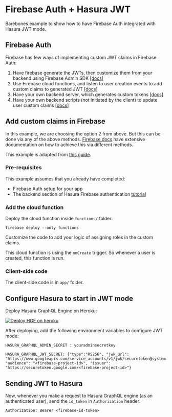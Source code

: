 # Firebase Auth + Hasura JWT

Barebones example to show how to have Firebase Auth integrated with Hasura JWT mode.

## Firebase Auth

Firebase has few ways of implementing custom JWT claims in Firebase Auth:

1. Have firebase generate the JWTs, then customize them from your backend using
   Firebase Admin SDK [[docs]](https://firebase.google.com/docs/auth/admin/custom-claims#defining_roles_via_an_http_request)
2. Use Firebase cloud functions, and listen to user creation events to add
   custom claims to generated JWT [[docs]](https://firebase.google.com/docs/auth/admin/custom-claims#defining_roles_via_firebase_functions_on_user_creation)
3. Have your own backend server, which generates custom tokens [[docs]](https://firebase.google.com/docs/auth/admin/create-custom-tokens)
4. Have your own backend scripts (not initiated by the client) to update user custom claims [[docs]](https://firebase.google.com/docs/auth/admin/custom-claims#defining_roles_via_backend_script)

## Add custom claims in Firebase

In this example, we are choosing the option 2 from above. But this can be done via any of the above methods. [Firebase docs](https://firebase.google.com/docs/auth/admin/custom-claims) have extensive documentation on how to achieve this via different methods.

This example is adapted from [this guide](https://firebase.google.com/docs/auth/admin/custom-claims#defining_roles_via_firebase_functions_on_user_creation).

### Pre-requisites

This example assumes that you already have completed:
- Firebase Auth setup for your app
- The backend section of Hasura Firebase authentication [tutorial](https://blog.hasura.io/authentication-and-authorization-using-hasura-and-firebase#step-one-hasura)

### Add the cloud function

Deploy the cloud function inside `functions/` folder:

```shell
firebase deploy --only functions
```

Customize the code to add your logic of assigning roles in the custom claims.

This cloud function is using the `onCreate` trigger. So whenever a user is created, this function is run.

### Client-side code

The client-side code is in `app/` folder.

## Configure Hasura to start in JWT mode

Deploy Hasura GraphQL Engine on Heroku:

[![Deploy HGE on heroku](https://www.herokucdn.com/deploy/button.svg)](https://heroku.com/deploy?template=https://github.com/hasura/graphql-engine-heroku)

After deploying, add the following environment variables to configure JWT mode:

```
HASURA_GRAPHQL_ADMIN_SECRET : youradminsecretkey
```

```
HASURA_GRAPHQL_JWT_SECRET: {"type":"RS256", "jwk_url": "https://www.googleapis.com/service_accounts/v1/jwk/securetoken@system.gserviceaccount.com", "audience": "<firebase-project-id>", "issuer": "https://securetoken.google.com/<firebase-project-id>"}
```

## Sending JWT to Hasura

Now, whenever you make a request to Hasura GraphQL engine (as an authenticated user), send the `id_token` in `Authorization` header:

```
Authorization: Bearer <firebase-id-token>
```
